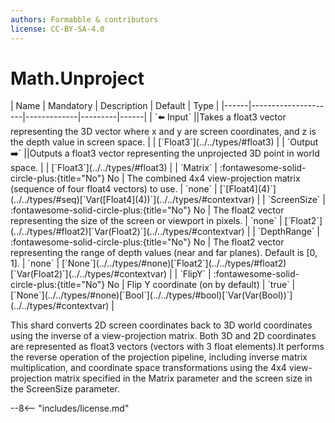 ```yaml
---
authors: Formabble & contributors
license: CC-BY-SA-4.0
---
```



# Math.Unproject

<div class="sh-parameters" markdown="1">
| Name | Mandatory | Description | Default | Type |
|------|---------------------|-------------|---------|------|
| `⬅️ Input` ||Takes a float3 vector representing the 3D vector where x and y are screen coordinates, and z is the depth value in screen space. | | [`Float3`](../../types/#float3) |
| `Output ➡️` ||Outputs a float3 vector representing the unprojected 3D point in world space. | | [`Float3`](../../types/#float3) |
| `Matrix` | :fontawesome-solid-circle-plus:{title="No"} No  | The combined 4x4 view-projection matrix (sequence of four float4 vectors) to use. | `none` | [`[Float4](4)`](../../types/#seq)[`Var([Float4](4))`](../../types/#contextvar) |
| `ScreenSize` | :fontawesome-solid-circle-plus:{title="No"} No  | The float2 vector representing the size of the screen or viewport in pixels. | `none` | [`Float2`](../../types/#float2)[`Var(Float2)`](../../types/#contextvar) |
| `DepthRange` | :fontawesome-solid-circle-plus:{title="No"} No  | The float2 vector representing the range of depth values (near and far planes). Default is [0, 1]. | `none` | [`None`](../../types/#none)[`Float2`](../../types/#float2)[`Var(Float2)`](../../types/#contextvar) |
| `FlipY` | :fontawesome-solid-circle-plus:{title="No"} No  | Flip Y coordinate (on by default) | `true` | [`None`](../../types/#none)[`Bool`](../../types/#bool)[`Var(Var(Bool))`](../../types/#contextvar) |

</div>

This shard converts 2D screen coordinates back to 3D world coordinates using the inverse of a view-projection matrix. Both 3D and 2D coordinates are represented as float3 vectors (vectors with 3 float elements).It performs the reverse operation of the projection pipeline, including inverse matrix multiplication, and coordinate space transformations using the 4x4 view-projection matrix specified in the Matrix parameter and the screen size in the ScreenSize parameter.

--8<-- "includes/license.md"

